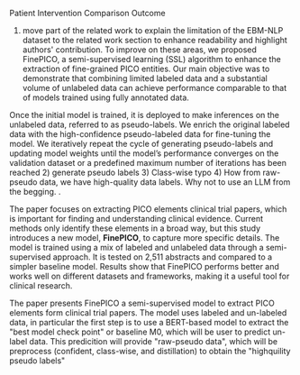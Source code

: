 Patient Intervention Comparison Outcome

1) move part of the related work to explain the limitation of the  EBM-NLP dataset to the related work section to enhance readability and highlight authors' contribution. 
To improve on these areas, we proposed FinePICO, a semi-supervised learning (SSL) algorithm to enhance the extraction of fine-grained PICO entities. Our main objective was to demonstrate that combining limited labeled data and a substantial volume of unlabeled data can achieve performance comparable to that of models trained using fully annotated data.

Once the initial model is trained, it is deployed to make inferences on the unlabeled data, referred to as pseudo-labels. We enrich the original labeled data with the high-confidence pseudo-labeled data for fine-tuning the model. We iteratively repeat the cycle of generating pseudo-labels and updating model weights until the model’s performance converges on the validation dataset or a predefined maximum number of iterations has been reached
2) generate pseudo labels
3) Class-wise typo
4) How from raw-pseudo data, we have high-quality data labels. Why not to use an LLM from the begging. .

The paper focuses on extracting PICO elements clinical trial papers, which is important for finding and understanding clinical evidence. Current methods only identify these elements in a broad way, but this study introduces a new model, **FinePICO**, to capture more specific details. The model is trained using a mix of labeled and unlabeled data through a semi-supervised approach. It is tested on 2,511 abstracts and compared to a simpler baseline model. Results show that FinePICO performs better and works well on different datasets and frameworks, making it a useful tool for clinical research.


The paper presents FinePICO a semi-supervised model to extract PICO elements form clinical trial papers. The model uses labeled and un-labeled data, in particular the first step is to use a BERT-based model to extract the "best model check point" or baseline M0, which will be user to predict un-label data. This predicition will provide "raw-pseudo data", which will be preprocess (confident, class-wise, and distillation) to obtain the "highquility pseudo labels"